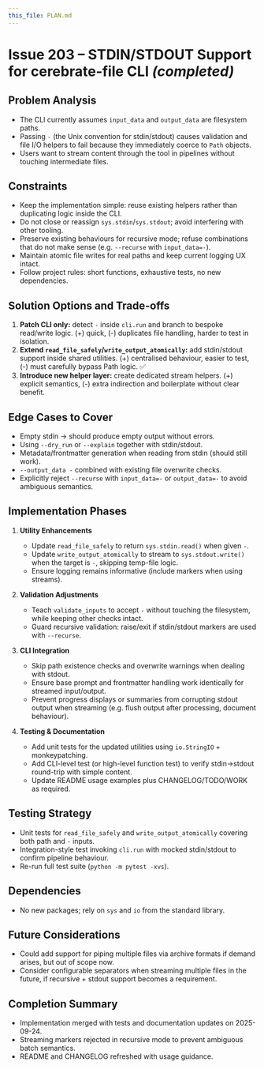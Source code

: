 ```yaml
---
this_file: PLAN.md
---
```


# Issue 203 – STDIN/STDOUT Support for cerebrate-file CLI *(completed)*

## Problem Analysis
- The CLI currently assumes `input_data` and `output_data` are filesystem paths.
- Passing `-` (the Unix convention for stdin/stdout) causes validation and file I/O helpers to fail because they immediately coerce to `Path` objects.
- Users want to stream content through the tool in pipelines without touching intermediate files.

## Constraints
- Keep the implementation simple: reuse existing helpers rather than duplicating logic inside the CLI.
- Do not close or reassign `sys.stdin`/`sys.stdout`; avoid interfering with other tooling.
- Preserve existing behaviours for recursive mode; refuse combinations that do not make sense (e.g. `--recurse` with `input_data=-`).
- Maintain atomic file writes for real paths and keep current logging UX intact.
- Follow project rules: short functions, exhaustive tests, no new dependencies.

## Solution Options and Trade-offs
1. **Patch CLI only:** detect `-` inside `cli.run` and branch to bespoke read/write logic. (+) quick, (-) duplicates file handling, harder to test in isolation.
2. **Extend `read_file_safely`/`write_output_atomically`:** add stdin/stdout support inside shared utilities. (+) centralised behaviour, easier to test, (-) must carefully bypass Path logic. ✅
3. **Introduce new helper layer:** create dedicated stream helpers. (+) explicit semantics, (-) extra indirection and boilerplate without clear benefit.

## Edge Cases to Cover
- Empty stdin -> should produce empty output without errors.
- Using `--dry_run` or `--explain` together with stdin/stdout.
- Metadata/frontmatter generation when reading from stdin (should still work).
- `--output_data -` combined with existing file overwrite checks.
- Explicitly reject `--recurse` with `input_data=-` or `output_data=-` to avoid ambiguous semantics.

## Implementation Phases
1. **Utility Enhancements**
   - Update `read_file_safely` to return `sys.stdin.read()` when given `-`.
   - Update `write_output_atomically` to stream to `sys.stdout.write()` when the target is `-`, skipping temp-file logic.
   - Ensure logging remains informative (include markers when using streams).

2. **Validation Adjustments**
   - Teach `validate_inputs` to accept `-` without touching the filesystem, while keeping other checks intact.
   - Guard recursive validation: raise/exit if stdin/stdout markers are used with `--recurse`.

3. **CLI Integration**
   - Skip path existence checks and overwrite warnings when dealing with stdout.
   - Ensure base prompt and frontmatter handling work identically for streamed input/output.
   - Prevent progress displays or summaries from corrupting stdout output when streaming (e.g. flush output after processing, document behaviour).

4. **Testing & Documentation**
   - Add unit tests for the updated utilities using `io.StringIO` + monkeypatching.
   - Add CLI-level test (or high-level function test) to verify stdin→stdout round-trip with simple content.
   - Update README usage examples plus CHANGELOG/TODO/WORK as required.

## Testing Strategy
- Unit tests for `read_file_safely` and `write_output_atomically` covering both path and `-` inputs.
- Integration-style test invoking `cli.run` with mocked stdin/stdout to confirm pipeline behaviour.
- Re-run full test suite (`python -m pytest -xvs`).

## Dependencies
- No new packages; rely on `sys` and `io` from the standard library.

## Future Considerations
- Could add support for piping multiple files via archive formats if demand arises, but out of scope now.
- Consider configurable separators when streaming multiple files in the future, if recursive + stdout support becomes a requirement.

## Completion Summary
- Implementation merged with tests and documentation updates on 2025-09-24.
- Streaming markers rejected in recursive mode to prevent ambiguous batch semantics.
- README and CHANGELOG refreshed with usage guidance.
